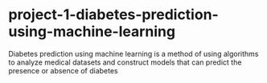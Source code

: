 # project-1-diabetes-prediction-using-machine-learning
Diabetes prediction using machine learning is a method of using algorithms to analyze medical datasets and construct models that can predict the presence or absence of diabetes
